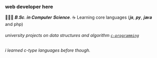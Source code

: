### web developer here
👨🏻‍💻 𝑩.𝑺𝒄. 𝒊𝒏 𝑪𝒐𝒎𝒑𝒖𝒕𝒆𝒓 𝑺𝒄𝒊𝒆𝒏𝒄𝒆. 
☕ Learning core languages (𝒋𝒔, 𝒑𝒚, 𝒋𝒂𝒗𝒂 and php) 

###### university projects on data structures and algorithm [`c-programming`](https://github.com/cssdipakgiri/c-programming)
###### i learned c-type languages before though.
